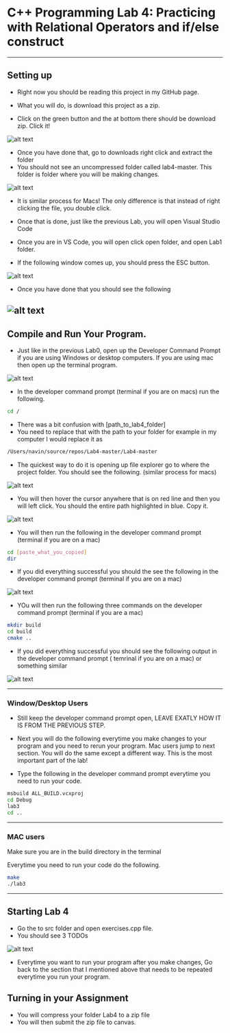 




# C++ Programming Lab 4: Practicing with Relational Operators and if/else construct


---

## Setting up 


- Right now you should be reading this project in my GitHub page.

- What you will do, is download this project as a zip.

- Click on the green button and the at bottom there should be download zip. Click it!

![alt text](images/image.png)

- Once you have done that, go to downloads right click and extract the folder
- You should not see an uncompressed folder called lab4-master. This folder is folder where you will be making changes.

![alt text](images/image2.png)

- It is similar process for Macs! The only difference is that instead of right clicking the file, you double click.



- Once that is done, just like the previous Lab, you will open Visual Studio Code
- Once you are in VS Code, you will open click open folder, and open Lab1 folder. 
- If the following window comes up, you should press the ESC button.

![alt text](images/image13.png)


- Once you have done that you should see the following

![alt text](images/image4.png)
---
## Compile and Run Your Program.

- Just like in the previous Lab0, open up the Developer Command Prompt if you are using Windows or desktop computers. If you are using mac then open up the terminal program.

![alt text](images/image14.png)

- In the developer command prompt (terminal if you are on macs) run the following.

```bash
cd /
```

- There was a bit confusion with [path_to_lab4_folder]
- You need to replace that with the path to your folder for example in my computer I would replace it as
```bash
/Users/navin/source/repos/Lab4-master/Lab4-master
```

- The quickest way to do it is opening up file explorer go to where the project folder. You should see the following. (similar process for macs)

![alt text](images/image15.png)

- You will then hover the cursor anywhere that is on red line and then you will left click. You should the entire path highlighted in blue. Copy it.

![alt text](images/image16.png)

- You will then run the following in the developer command prompt (terminal if you are on a mac)

```bash
cd [paste_what_you_copied]
dir 
```
- If you did everything successful you should the see the following in the developer command prompt (terminal if you are on a mac)

![alt text](images/image17.png)

- YOu will then run the following three commands on the developer command prompt (terminal if you are a mac)

```bash
mkdir build
cd build
cmake ..
```

- If you did everything successful you should see the following output in the developer command prompt ( temrinal if you are on a mac) or something similar

![alt text](images/image18.png)

---
### Window/Desktop Users

- Still keep the developer command prompt open, LEAVE EXATLY HOW IT IS FROM THE PREVIOUS STEP.
- Next you will do the following everytime you make changes to your program and you need to rerun your program. Mac users jump to next section. You will do the same except a different way. This is the most important part of the lab! 

- Type the following in the developer command prompt everytime you need to run your code.


```bash
msbuild ALL_BUILD.vcxproj
cd Debug
lab3
cd ..
```
---
### MAC users

Make sure you are in the build directory in the terminal

Everytime you need to run your code do the following.
```bash 
make
./lab3
```
---
## Starting Lab 4

- Go the to src folder and open exercises.cpp file.
- You should see 3 TODOs

![alt text](images/image5.png)

- Everytime you want to run your program after you make changes,
Go back to the section that I mentioned above that needs to be repeated everytime you run your program.


## Turning in your Assignment

- You will compress your folder Lab4 to a zip file
- You will then submit the zip file to canvas.
